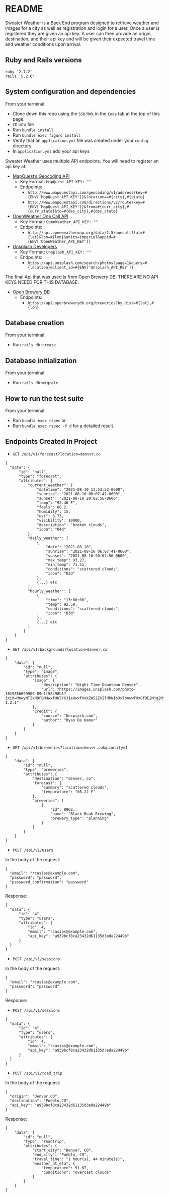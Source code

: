 # README

Sweater Weather is a Back End program designed to retrieve weather and images for a city as well as registration and login for a user. Once a user is registered they are given an api key. A user can then provide an origin, destination, and their api key and will be given their expected travel time and weather conditions upon arrival.

## Ruby and Rails versions

    ruby '2.7.2'
    rails '5.2.6'

## System configuration and dependencies

  From your terminal:

  - Clone down this repo using the `SSH` link in the `Code` tab at the top of this page.
  - `CD` into file
  - Run `bundle install`
  - Run  `bundle exec figaro install`
  - Verify that an `application.yml` file was created under your `config` directory.
  - In `application.yml` add your api keys

  Sweater Weather uses multiple API endpoints. You will need to register an api key at:

  - [MapQuest’s Geocoding API](https://developer.mapquest.com/documentation/geocoding-api/)
    - Key Format: `MapQuest_API_KEY: ""`
    - Endpoints:
      - `http://www.mapquestapi.com/geocoding/v1/address?key=#{ENV['MapQuest_API_KEY']}&location==#{city},#{state}`
      - `http://www.mapquestapi.com/directions/v2/route?key=#{ENV['MapQuest_API_KEY']}&from=#{curr_city},#{curr_state}&to=#{des_city},#{des_state}`
  - [OpenWeather One Call API](https://openweathermap.org/api/one-call-api)
    - Key Format: `OpenWeather_API_KEY: ""`
    - Endpoints:
      - `http://api.openweathermap.org/data/2.5/onecall?lat=#{lat}&lon=#{lon}&units=imperial&appid=#{ENV['OpenWeather_API_KEY']}`
  - [Unsplash Developers](https://unsplash.com/developers)
    - Key Format: `Unsplash_API_KEY: ""`
    - Endpoints:
      - `https://api.unsplash.com/search/photos?page=1&query=#{location}&client_id=#{ENV['Unsplash_API_KEY']}`

  The final Api that was used is from Open Brewery DB, THERE ARE NO API KEYS NEEED FOR THIS DATABASE.

  - [Open Brewery DB](https://www.openbrewerydb.org/)
    - Endpoints:
      - `https://api.openbrewerydb.org/breweries?by_dist=#{lat},#{lon}`

## Database creation

  From your terminal:

  - Run `rails db:create`

## Database initialization

  From your terminal:

  - Run `rails db:migrate`

## How to run the test suite

  From your terminal:

  - Run  `bundle exec rspec` or
  - Run `bundle exec rspec -f d` for a detailed result.

## Endpoints Created In Project

- `GET /api/v1/forecast?location=denver,co`

```
{
  "data": {
      "id": "null",
      "type": "forecast",
      "attributes": {
          "current_weather": {
              "datetime": "2021-08-10 13:53:52-0600",
              "sunrise": "2021-08-10 06:07:41-0600",
              "sunset": "2021-08-10 20:02:56-0600",
              "temp": "92.46 F",
              "feels": 88.2,
              "humidity": 15,
              "uvi": 8.73,
              "visibility": 10000,
              "description": "broken clouds",
              "icon": "04d"
          },
          "daily_weather": [
              {
                  "date": "2021-08-10",
                  "sunrise": "2021-08-10 06:07:41-0600",
                  "sunset": "2021-08-10 20:02:56-0600",
                  "max_temp": 93.27,
                  "min_temp": 71.51,
                  "conditions": "scattered clouds",
                  "icon": "03d"
              },
              {...} etc
          ],
          "hourly_weather": [
              {
                  "time": "13:00:00",
                  "temp": 92.59,
                  "conditions": "scattered clouds",
                  "icon": "03d"
              },    
              {...} etc
          ]
        }
    }
}  
```
-  `GET /api/v1/backgrounds?location=denver,co`    

```
{
    "data": {
        "id": "null",
        "type": "image",
        "attributes": {
            "image": {
                "description": "Night Time Downtown Denver",
                "url": "https://images.unsplash.com/photo-1619856699906-09e1f58c98b1?ixid=MnwyNTIxNDF8MHwxfHNlYXJjaHwxfHxkZW52ZXIlMkNjb3xlbnwwfHx8fDE2Mjg2MjUxNDI&ixlib=rb-1.2.1"
            },
            "credit": {
                "source": "Unsplash.com",
                "author": "Ryan De Hamer"
            }
        }
    }
}
```  
- `GET /api/v1/breweries?location=denver,co&quantity=1`  

```
{
    "data": {
        "id": "null",
        "type": "breweries",
        "attributes": {
            "destination": "denver, co",
            "forecast": {
                "summary": "scattered clouds",
                "tempurature": "86.22 F"
            },
            "breweries": [
                {
                    "id": 8962,
                    "name": "Black Beak Brewing",
                    "brewery_type": "planning"
                }
            ]
        }
    }
}
```

-  `POST /api/v1/users`

In the body of the request:

```
{
  "email": "rcasias@example.com",
  "password": "password",
  "password_confirmation": "password"
}
```

Response:

```
{
  "data": {
      "id": "4",
      "type": "users",
      "attributes": {
          "id": 4,
          "email": "rcasias@example.com",
          "api_key": "a939bcf8ca23432d61135d3eda22449b"
      }
  }
}
```
- `POST /api/v1/sessions`

In the body of the request:

```
{
  "email": "rcasias@example.com",
  "password": "password"
}
```

Response:

- `POST /api/v1/sessions`

```
{
  "data": {
      "id": "4",
      "type": "users",
      "attributes": {
          "id": 4,
          "email": "rcasias@example.com",
          "api_key": "a939bcf8ca23432d61135d3eda22449b"
      }
  }
}
```
- `POST /api/v1/road_trip`

In the body of the request:
```
{
  "origin": "Denver,CO",
  "destination": "Pueblo,CO",
  "api_key": "a939bcf8ca23432d61135d3eda22449b"
}
```

Response:

```
{
    "data": {
        "id": "null",
        "type": "roadtrip",
        "attributes": {
            "start_city": "Denver, CO",
            "end_city": "Pueblo, CO",
            "travel_time": "1 hour(s), 44 minute(s)",
            "weather_at_eta": {
                "tempurature": 91.67,
                "conditions": "overcast clouds"
            }
        }
    }
}
```  
